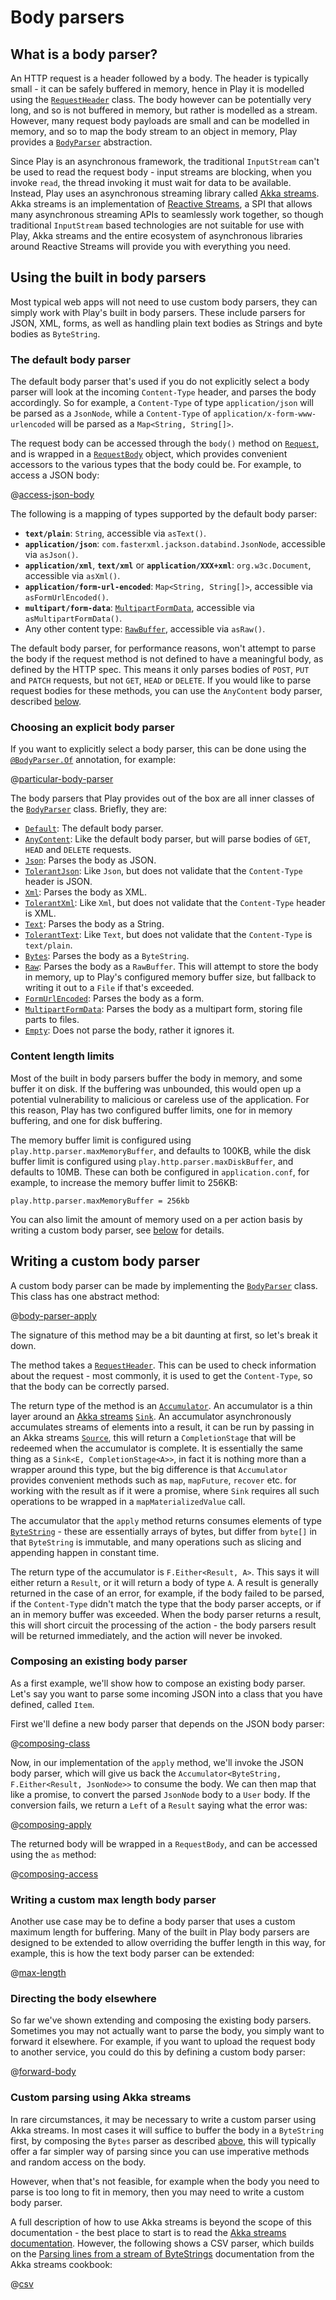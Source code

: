 <!--- Copyright (C) 2009-2016 Lightbend Inc. <https://www.lightbend.com> -->
# Body parsers

## What is a body parser?

An HTTP request is a header followed by a body.  The header is typically small - it can be safely buffered in memory, hence in Play it is modelled using the [`RequestHeader`](api/java/play/mvc/Http.RequestHeader.html) class.  The body however can be potentially very long, and so is not buffered in memory, but rather is modelled as a stream.  However, many request body payloads are small and can be modelled in memory, and so to map the body stream to an object in memory, Play provides a [`BodyParser`](api/java/play/mvc/BodyParser.html) abstraction.

Since Play is an asynchronous framework, the traditional `InputStream` can't be used to read the request body - input streams are blocking, when you invoke `read`, the thread invoking it must wait for data to be available.  Instead, Play uses an asynchronous streaming library called [Akka streams](http://doc.akka.io/docs/akka/2.4.2/java/stream/index.html).  Akka streams is an implementation of [Reactive Streams](http://www.reactive-streams.org/), a SPI that allows many asynchronous streaming APIs to seamlessly work together, so though traditional `InputStream` based technologies are not suitable for use with Play, Akka streams and the entire ecosystem of asynchronous libraries around Reactive Streams will provide you with everything you need.

## Using the built in body parsers

Most typical web apps will not need to use custom body parsers, they can simply work with Play's built in body parsers.  These include parsers for JSON, XML, forms, as well as handling plain text bodies as Strings and byte bodies as `ByteString`.

### The default body parser

The default body parser that's used if you do not explicitly select a body parser will look at the incoming `Content-Type` header, and parses the body accordingly.  So for example, a `Content-Type` of type `application/json` will be parsed as a `JsonNode`, while a `Content-Type` of `application/x-form-www-urlencoded` will be parsed as a `Map<String, String[]>`.

The request body can be accessed through the `body()` method on [`Request`](api/java/play/mvc/Http.Request.html), and is wrapped in a [`RequestBody`](api/java/play/mvc/Http.RequestBody.html) object, which provides convenient accessors to the various types that the body could be.  For example, to access a JSON body:

@[access-json-body](code/javaguide/http/JavaBodyParsers.java)

The following is a mapping of types supported by the default body parser:

- **`text/plain`**: `String`, accessible via `asText()`.
- **`application/json`**: `com.fasterxml.jackson.databind.JsonNode`, accessible via `asJson()`.
- **`application/xml`**, **`text/xml`** or **`application/XXX+xml`**: `org.w3c.Document`, accessible via `asXml()`.
- **`application/form-url-encoded`**: `Map<String, String[]>`, accessible via `asFormUrlEncoded()`.
- **`multipart/form-data`**: [`MultipartFormData`](api/java/play/mvc/Http.MultipartFormData.html), accessible via `asMultipartFormData()`.
- Any other content type: [`RawBuffer`](api/java/play/mvc/Http.RawBuffer.html), accessible via `asRaw()`.

The default body parser, for performance reasons, won't attempt to parse the body if the request method is not defined to have a meaningful body, as defined by the HTTP spec.  This means it only parses bodies of `POST`, `PUT` and `PATCH` requests, but not `GET`, `HEAD` or `DELETE`.  If you would like to parse request bodies for these methods, you can use the `AnyContent` body parser, described [below](#Choosing-an-explicit-body-parser).

### Choosing an explicit body parser

If you want to explicitly select a body parser, this can be done using the [`@BodyParser.Of`](api/java/play/mvc/BodyParser.Of.html) annotation, for example:

@[particular-body-parser](code/javaguide/http/JavaBodyParsers.java)

The body parsers that Play provides out of the box are all inner classes of the [`BodyParser`](api/java/play/mvc/BodyParser.html) class.  Briefly, they are:

- [`Default`](api/java/play/mvc/BodyParser.Default.html): The default body parser.
- [`AnyContent`](api/java/play/mvc/BodyParser.AnyContent.html): Like the default body parser, but will parse bodies of `GET`, `HEAD` and `DELETE` requests.
- [`Json`](api/java/play/mvc/BodyParser.Json.html): Parses the body as JSON.
- [`TolerantJson`](api/java/play/mvc/BodyParser.TolerantJson.html): Like `Json`, but does not validate that the `Content-Type` header is JSON.
- [`Xml`](api/java/play/mvc/BodyParser.Xml.html): Parses the body as XML.
- [`TolerantXml`](api/java/play/mvc/BodyParser.TolerantXml.html): Like `Xml`, but does not validate that the `Content-Type` header is XML.
- [`Text`](api/java/play/mvc/BodyParser.Text.html): Parses the body as a String.
- [`TolerantText`](api/java/play/mvc/BodyParser.TolerantText.html): Like `Text`, but does not validate that the `Content-Type` is `text/plain`.
- [`Bytes`](api/java/play/mvc/BodyParser.Bytes.html): Parses the body as a `ByteString`.
- [`Raw`](api/java/play/mvc/BodyParser.Raw.html): Parses the body as a `RawBuffer`.  This will attempt to store the body in memory, up to Play's configured memory buffer size, but fallback to writing it out to a `File` if that's exceeded.
- [`FormUrlEncoded`](api/java/play/mvc/BodyParser.FormUrlEncoded.html): Parses the body as a form.
- [`MultipartFormData`](api/java/play/mvc/BodyParser.MultipartFormData.html): Parses the body as a multipart form, storing file parts to files.
- [`Empty`](api/java/play/mvc/BodyParser.Empty.html): Does not parse the body, rather it ignores it.

### Content length limits

Most of the built in body parsers buffer the body in memory, and some buffer it on disk.  If the buffering was unbounded, this would open up a potential vulnerability to malicious or careless use of the application.  For this reason, Play has two configured buffer limits, one for in memory buffering, and one for disk buffering.

The memory buffer limit is configured using `play.http.parser.maxMemoryBuffer`, and defaults to 100KB, while the disk buffer limit is configured using `play.http.parser.maxDiskBuffer`, and defaults to 10MB.  These can both be configured in `application.conf`, for example, to increase the memory buffer limit to 256KB:

    play.http.parser.maxMemoryBuffer = 256kb
    
You can also limit the amount of memory used on a per action basis by writing a custom body parser, see [below](#Writing-a-custom-max-length-body-parser) for details.

## Writing a custom body parser

A custom body parser can be made by implementing the [`BodyParser`](api/java/play/mvc/BodyParser.html) class.  This class has one abstract method:

@[body-parser-apply](code/javaguide/http/JavaBodyParsers.java)

The signature of this method may be a bit daunting at first, so let's break it down.

The method takes a [`RequestHeader`](api/java/play/mvc/Http.RequestHeader.html).  This can be used to check information about the request - most commonly, it is used to get the `Content-Type`, so that the body can be correctly parsed.

The return type of the method is an [`Accumulator`](api/java/play/libs/streams/Accumulator.html).  An accumulator is a thin layer around an [Akka streams](http://doc.akka.io/docs/akka/2.4.2/java/stream/index.html) [`Sink`](http://doc.akka.io/japi/akka/2.4.2/akka/stream/javadsl/Sink.html).  An accumulator asynchronously accumulates streams of elements into a result, it can be run by passing in an Akka streams [`Source`](http://doc.akka.io/japi/akka/2.4.2/akka/stream/javadsl/Source.html), this will return a `CompletionStage` that will be redeemed when the accumulator is complete.  It is essentially the same thing as a `Sink<E, CompletionStage<A>>`, in fact it is nothing more than a wrapper around this type, but the big difference is that `Accumulator` provides convenient methods such as `map`, `mapFuture`, `recover` etc. for working with the result as if it were a promise, where `Sink` requires all such operations to be wrapped in a `mapMaterializedValue` call.

The accumulator that the `apply` method returns consumes elements of type [`ByteString`](http://doc.akka.io/japi/akka/2.4.2/akka/util/ByteString.html) - these are essentially arrays of bytes, but differ from `byte[]` in that `ByteString` is immutable, and many operations such as slicing and appending happen in constant time.

The return type of the accumulator is `F.Either<Result, A>`.  This says it will either return a `Result`, or it will return a body of type `A`.  A result is generally returned in the case of an error, for example, if the body failed to be parsed, if the `Content-Type` didn't match the type that the body parser accepts, or if an in memory buffer was exceeded.  When the body parser returns a result, this will short circuit the processing of the action - the body parsers result will be returned immediately, and the action will never be invoked.

### Composing an existing body parser

As a first example, we'll show how to compose an existing body parser.  Let's say you want to parse some incoming JSON into a class that you have defined, called `Item`.

First we'll define a new body parser that depends on the JSON body parser:

@[composing-class](code/javaguide/http/JavaBodyParsers.java)

Now, in our implementation of the `apply` method, we'll invoke the JSON body parser, which will give us back the `Accumulator<ByteString, F.Either<Result, JsonNode>>` to consume the body.  We can then map that like a promise, to convert the parsed `JsonNode` body to a `User` body.  If the conversion fails, we return a `Left` of a `Result` saying what the error was:

@[composing-apply](code/javaguide/http/JavaBodyParsers.java)

The returned body will be wrapped in a `RequestBody`, and can be accessed using the `as` method:

@[composing-access](code/javaguide/http/JavaBodyParsers.java)

### Writing a custom max length body parser

Another use case may be to define a body parser that uses a custom maximum length for buffering.  Many of the built in Play body parsers are designed to be extended to allow overriding the buffer length in this way, for example, this is how the text body parser can be extended:

@[max-length](code/javaguide/http/JavaBodyParsers.java)

### Directing the body elsewhere

So far we've shown extending and composing the existing body parsers.  Sometimes you may not actually want to parse the body, you simply want to forward it elsewhere.  For example, if you want to upload the request body to another service, you could do this by defining a custom body parser:

@[forward-body](code/javaguide/http/JavaBodyParsers.java)

### Custom parsing using Akka streams

In rare circumstances, it may be necessary to write a custom parser using Akka streams.  In most cases it will suffice to buffer the body in a `ByteString` first, by composing the `Bytes` parser as described [above](#Composing-an-existing-body-parser), this will typically offer a far simpler way of parsing since you can use imperative methods and random access on the body.

However, when that's not feasible, for example when the body you need to parse is too long to fit in memory, then you may need to write a custom body parser.

A full description of how to use Akka streams is beyond the scope of this documentation - the best place to start is to read the [Akka streams documentation](http://doc.akka.io/docs/akka/2.4.2/java/stream/index.html).  However, the following shows a CSV parser, which builds on the [Parsing lines from a stream of ByteStrings](http://doc.akka.io/docs/akka/2.4.2/java/stream/stream-cookbook.html#Parsing_lines_from_a_stream_of_ByteStrings) documentation from the Akka streams cookbook:

@[csv](code/javaguide/http/JavaBodyParsers.java)

